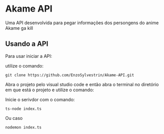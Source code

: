# Akame API

Uma API desenvolvida para pegar informações dos persongens do anime Akame ga kill

## Usando a API

Para usar iniciar a API:

utilize o comando:

```
git clone https://github.com/EnzoSylvestrin/Akame-API.git
```

Abra o projeto pelo visual studio code e então abra o terminal no diretório em que está o projeto e utilize o comando:

Inicie o serivdor com o comando:

```
ts-node index.ts
```

Ou caso

```
nodemon index.ts
```
